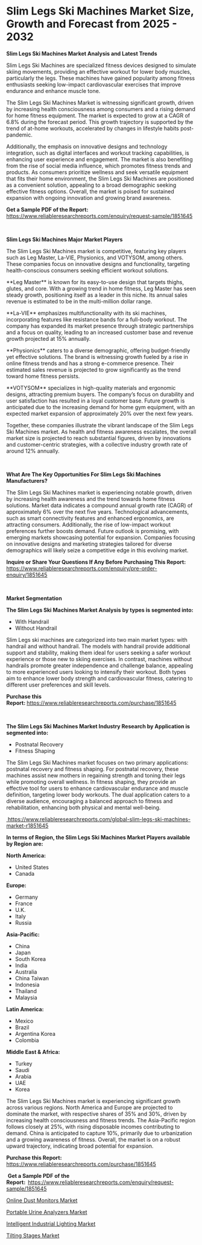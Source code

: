 <p><h1>Slim Legs Ski Machines Market Size, Growth and Forecast from 2025 - 2032</h1></p><p><strong>Slim Legs Ski Machines Market Analysis and Latest Trends</strong></p>
<p><p>Slim Legs Ski Machines are specialized fitness devices designed to simulate skiing movements, providing an effective workout for lower body muscles, particularly the legs. These machines have gained popularity among fitness enthusiasts seeking low-impact cardiovascular exercises that improve endurance and enhance muscle tone. </p><p>The Slim Legs Ski Machines Market is witnessing significant growth, driven by increasing health consciousness among consumers and a rising demand for home fitness equipment. The market is expected to grow at a CAGR of 6.8% during the forecast period. This growth trajectory is supported by the trend of at-home workouts, accelerated by changes in lifestyle habits post-pandemic. </p><p>Additionally, the emphasis on innovative designs and technology integration, such as digital interfaces and workout tracking capabilities, is enhancing user experience and engagement. The market is also benefiting from the rise of social media influence, which promotes fitness trends and products. As consumers prioritize wellness and seek versatile equipment that fits their home environment, the Slim Legs Ski Machines are positioned as a convenient solution, appealing to a broad demographic seeking effective fitness options. Overall, the market is poised for sustained expansion with ongoing innovation and growing brand awareness.</p></p>
<p><strong>Get a Sample PDF of the Report:&nbsp;</strong> <a href="https://www.reliableresearchreports.com/enquiry/request-sample/1851645?utm_campaign=112&utm_medium=2&utm_source=Github&utm_content=ia&utm_term=07012025&utm_id=slim-legs-ski-machines">https://www.reliableresearchreports.com/enquiry/request-sample/1851645</a></p>
<p>&nbsp;</p>
<p><strong>Slim Legs Ski Machines Major Market Players</strong></p>
<p><p>The Slim Legs Ski Machines market is competitive, featuring key players such as Leg Master, La-VIE, Physionics, and VOTYSOM, among others. These companies focus on innovative designs and functionality, targeting health-conscious consumers seeking efficient workout solutions.</p><p>**Leg Master** is known for its easy-to-use design that targets thighs, glutes, and core. With a growing trend in home fitness, Leg Master has seen steady growth, positioning itself as a leader in this niche. Its annual sales revenue is estimated to be in the multi-million dollar range.</p><p>**La-VIE** emphasizes multifunctionality with its ski machines, incorporating features like resistance bands for a full-body workout. The company has expanded its market presence through strategic partnerships and a focus on quality, leading to an increased customer base and revenue growth projected at 15% annually.</p><p>**Physionics** caters to a diverse demographic, offering budget-friendly yet effective solutions. The brand is witnessing growth fueled by a rise in online fitness trends and has a strong e-commerce presence. Their estimated sales revenue is projected to grow significantly as the trend toward home fitness persists.</p><p>**VOTYSOM** specializes in high-quality materials and ergonomic designs, attracting premium buyers. The company’s focus on durability and user satisfaction has resulted in a loyal customer base. Future growth is anticipated due to the increasing demand for home gym equipment, with an expected market expansion of approximately 20% over the next few years.</p><p>Together, these companies illustrate the vibrant landscape of the Slim Legs Ski Machines market. As health and fitness awareness escalates, the overall market size is projected to reach substantial figures, driven by innovations and customer-centric strategies, with a collective industry growth rate of around 12% annually.</p></p>
<p>&nbsp;</p>
<p><strong>What Are The Key Opportunities For Slim Legs Ski Machines Manufacturers?</strong></p>
<p><p>The Slim Legs Ski Machines market is experiencing notable growth, driven by increasing health awareness and the trend towards home fitness solutions. Market data indicates a compound annual growth rate (CAGR) of approximately 6% over the next five years. Technological advancements, such as smart connectivity features and enhanced ergonomics, are attracting consumers. Additionally, the rise of low-impact workout preferences further boosts demand. Future outlook is promising, with emerging markets showcasing potential for expansion. Companies focusing on innovative designs and marketing strategies tailored for diverse demographics will likely seize a competitive edge in this evolving market.</p></p>
<p><strong>Inquire or Share Your Questions If Any Before Purchasing This Report:</strong> <a href="https://www.reliableresearchreports.com/enquiry/pre-order-enquiry/1851645?utm_campaign=112&utm_medium=2&utm_source=Github&utm_content=ia&utm_term=07012025&utm_id=slim-legs-ski-machines">https://www.reliableresearchreports.com/enquiry/pre-order-enquiry/1851645</a></p>
<p>&nbsp;</p>
<p><strong>Market Segmentation</strong></p>
<p><strong>The Slim Legs Ski Machines Market Analysis by types is segmented into:</strong></p>
<p><ul><li>With Handrail</li><li>Without Handrail</li></ul></p>
<p><p>Slim Legs ski machines are categorized into two main market types: with handrail and without handrail. The models with handrail provide additional support and stability, making them ideal for users seeking a safer workout experience or those new to skiing exercises. In contrast, machines without handrails promote greater independence and challenge balance, appealing to more experienced users looking to intensify their workout. Both types aim to enhance lower body strength and cardiovascular fitness, catering to different user preferences and skill levels.</p></p>
<p><strong>Purchase this Report:&nbsp;</strong><a href="https://www.reliableresearchreports.com/purchase/1851645?utm_campaign=112&utm_medium=2&utm_source=Github&utm_content=ia&utm_term=07012025&utm_id=slim-legs-ski-machines">https://www.reliableresearchreports.com/purchase/1851645</a></p>
<p>&nbsp;</p>
<p><strong>The Slim Legs Ski Machines Market Industry Research by Application is segmented into:</strong></p>
<p><ul><li>Postnatal Recovery</li><li>Fitness Shaping</li></ul></p>
<p><p>The Slim Legs Ski Machines market focuses on two primary applications: postnatal recovery and fitness shaping. For postnatal recovery, these machines assist new mothers in regaining strength and toning their legs while promoting overall wellness. In fitness shaping, they provide an effective tool for users to enhance cardiovascular endurance and muscle definition, targeting lower body workouts. The dual application caters to a diverse audience, encouraging a balanced approach to fitness and rehabilitation, enhancing both physical and mental well-being.</p></p>
<p><a href="https://www.reliableresearchreports.com/global-slim-legs-ski-machines-market-r1851645?utm_campaign=112&utm_medium=2&utm_source=Github&utm_content=ia&utm_term=07012025&utm_id=slim-legs-ski-machines">&nbsp;https://www.reliableresearchreports.com/global-slim-legs-ski-machines-market-r1851645</a></p>
<p><strong>In terms of Region, the Slim Legs Ski Machines Market Players available by Region are:</strong></p>
<p>
    <p> <strong> North America: </strong>
        <ul>
            <li>United States</li>
            <li>Canada</li>
        </ul>
        </p> 
    <p> <strong> Europe: </strong>
        <ul>
            <li>Germany</li>
            <li>France</li>
            <li>U.K.</li>
            <li>Italy</li>
            <li>Russia</li>
        </ul>
        </p> 
    <p> <strong> Asia-Pacific: </strong>
        <ul>
            <li>China</li>
            <li>Japan</li>
            <li>South Korea</li>
            <li>India</li>
            <li>Australia</li>
            <li>China Taiwan</li>
            <li>Indonesia</li>
            <li>Thailand</li>
            <li>Malaysia</li>
        </ul>
        </p> 
    <p> <strong> Latin America: </strong>
        <ul>
            <li>Mexico</li>
            <li>Brazil</li>
            <li>Argentina Korea</li>
            <li>Colombia</li>
        </ul>
        </p> 
    <p> <strong> Middle East & Africa: </strong>
        <ul>
            <li>Turkey</li>
            <li>Saudi</li>
            <li>Arabia</li>
            <li>UAE</li>
            <li>Korea</li>
        </ul>
    </p>
    </p>
<p><p>The Slim Legs Ski Machines market is experiencing significant growth across various regions. North America and Europe are projected to dominate the market, with respective shares of 35% and 30%, driven by increasing health consciousness and fitness trends. The Asia-Pacific region follows closely at 25%, with rising disposable incomes contributing to demand. China is anticipated to capture 10%, primarily due to urbanization and a growing awareness of fitness. Overall, the market is on a robust upward trajectory, indicating broad potential for expansion.</p></p>
<p><strong>Purchase this Report: </strong><a href="https://www.reliableresearchreports.com/purchase/1851645?utm_campaign=112&utm_medium=2&utm_source=Github&utm_content=ia&utm_term=07012025&utm_id=slim-legs-ski-machines">https://www.reliableresearchreports.com/purchase/1851645</a></p>
<p>&nbsp;<strong>Get a Sample PDF of the Report:&nbsp;&nbsp;</strong><a href="https://www.reliableresearchreports.com/enquiry/request-sample/1851645?utm_campaign=112&utm_medium=2&utm_source=Github&utm_content=ia&utm_term=07012025&utm_id=slim-legs-ski-machines">https://www.reliableresearchreports.com/enquiry/request-sample/1851645</a></p>
<p><strong></strong></p>
<p><p><a href="https://github.com/santosh758595/Market-Research-Report-List-6/blob/main/online-dust-monitors-market.md?utm_campaign=112&utm_medium=2&utm_source=Github&utm_content=ia&utm_term=07012025&utm_id=slim-legs-ski-machines">Online Dust Monitors Market</a></p><p><a href="https://github.com/klindsey95/Market-Research-Report-List-1/blob/main/portable-urine-analyzers-market.md?utm_campaign=112&utm_medium=2&utm_source=Github&utm_content=ia&utm_term=07012025&utm_id=slim-legs-ski-machines">Portable Urine Analyzers Market</a></p><p><a href="https://github.com/delindacallegari68/Market-Research-Report-List-1/blob/main/intelligent-industrial-lighting-market.md?utm_campaign=112&utm_medium=2&utm_source=Github&utm_content=ia&utm_term=07012025&utm_id=slim-legs-ski-machines">Intelligent Industrial Lighting Market</a></p><p><a href="https://github.com/steidmindy199393/Market-Research-Report-List-1/blob/main/tilting-stages-market.md?utm_campaign=112&utm_medium=2&utm_source=Github&utm_content=ia&utm_term=07012025&utm_id=slim-legs-ski-machines">Tilting Stages Market</a></p></p>
